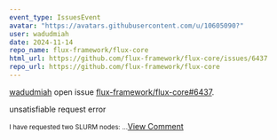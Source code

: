 ```yaml
---
event_type: IssuesEvent
avatar: "https://avatars.githubusercontent.com/u/10605090?"
user: wadudmiah
date: 2024-11-14
repo_name: flux-framework/flux-core
html_url: https://github.com/flux-framework/flux-core/issues/6437
repo_url: https://github.com/flux-framework/flux-core
---
```


<a href='https://github.com/wadudmiah' target='_blank'>wadudmiah</a> open issue <a href='https://github.com/flux-framework/flux-core/issues/6437' target='_blank'>flux-framework/flux-core#6437</a>.

<p>unsatisfiable request error</p><small>I have requested two SLURM nodes:...</small><a href='https://github.com/flux-framework/flux-core/issues/6437' target='_blank'>View Comment</a>